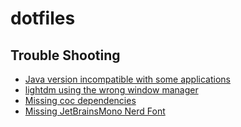 # dotfiles

## Trouble Shooting
- [Java version incompatible with some applications](https://wiki.archlinux.org/title/Java)
- [lightdm using the wrong window manager](https://github.com/joeyshi12/dotfiles/wiki/lightdm-using-the-wrong-window-manager)
- [Missing coc dependencies](https://github.com/joeyshi12/dotfiles/wiki/Missing-coc-dependencies)
- [Missing JetBrainsMono Nerd Font](https://github.com/ryanoasis/nerd-fonts/releases/tag/v2.3.3)
